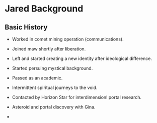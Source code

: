 # Jared Background

## Basic History
- Worked in comet mining operation (communications).

- Joined maw shortly after liberation.

- Left and started creating a new identity after ideological difference.

- Started persuing mystical background.

- Passed as an academic.

- Intermittent spiritual journeys to the void.

- Contacted by Horizon Star for interdimensionl portal research.

- Asteroid and portal discovery with Gina.

- 
